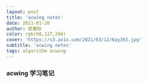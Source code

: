 ```yaml
---
layout: post
title: 'acwing notes'
date: 2021-01-20
author: 郎春阳
color: rgb(60,127,204)
cover: 'https://s3.ax1x.com/2021/03/12/6ayIKS.jpg'
subtitle: 'acwing notes'
tags: algorithm acwing
---
```


### acwing 学习笔记

